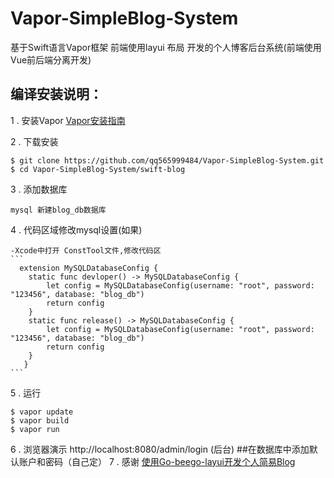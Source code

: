 # Vapor-SimpleBlog-System

基于Swift语言Vapor框架 前端使用layui 布局 开发的个人博客后台系统(前端使用Vue前后端分离开发)

## 编译安装说明：

1 . 安装Vapor
[Vapor安装指南](https://docs.vapor.codes/3.0/install/macos/)
    
2 . 下载安装

    $ git clone https://github.com/qq565999484/Vapor-SimpleBlog-System.git
    $ cd Vapor-SimpleBlog-System/swift-blog

3 . 添加数据库

    mysql 新建blog_db数据库
4 . 代码区域修改mysql设置(如果)

    -Xcode中打开 ConstTool文件,修改代码区
    ```
      extension MySQLDatabaseConfig {
        static func devloper() -> MySQLDatabaseConfig {
            let config = MySQLDatabaseConfig(username: "root", password: "123456", database: "blog_db")
            return config
        }
        static func release() -> MySQLDatabaseConfig {
            let config = MySQLDatabaseConfig(username: "root", password: "123456", database: "blog_db")
            return config
        }
       }
    ```
 5 . 运行
 
    $ vapor update 
    $ vapor build 
    $ vapor run 
 6 . 浏览器演示
http://localhost:8080/admin/login (后台)
##在数据库中添加默认账户和密码（自己定）
 7 . 感谢
[使用Go-beego-layui开发个人简易Blog](https://github.com/Echosong/beego_blog)


